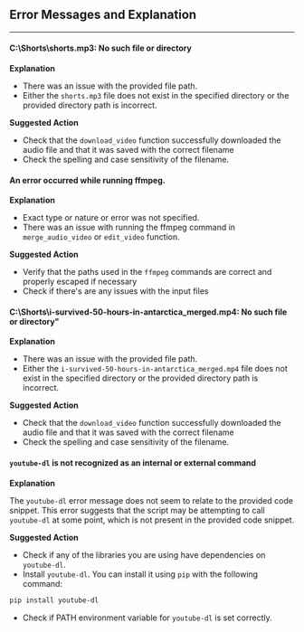## Error Messages and Explanation
****
#### C:\\Shorts\\shorts.mp3: No such file or directory
**Explanation**

- There was an issue with the provided file path.
- Either the `shorts.mp3` file does not exist in the specified directory or the provided directory path is incorrect.

**Suggested Action**

- Check that the `download_video` function successfully downloaded the audio file and that it was saved with the correct filename
- Check the spelling and case sensitivity of the filename.
#### An error occurred while running ffmpeg.
**Explanation**

- Exact type or nature or error was not specified.
- There was an issue with running the ffmpeg command in `merge_audio_video` or `edit_video` function.

**Suggested Action**

- Verify that the paths used in the `ffmpeg` commands are correct and properly escaped if necessary
- Check if there's are any issues with the input files
#### C:\\Shorts\\i-survived-50-hours-in-antarctica_merged.mp4: No such file or directory"
**Explanation**

- There was an issue with the provided file path.
- Either the `i-survived-50-hours-in-antarctica_merged.mp4` file does not exist in the specified directory or the provided directory path is incorrect.

**Suggested Action**

- Check that the `download_video` function successfully downloaded the audio file and that it was saved with the correct filename
- Check the spelling and case sensitivity of the filename.

#### `youtube-dl` is not recognized as an internal or external command
**Explanation**

The `youtube-dl` error message does not seem to relate to the provided code snippet. This error suggests that the script may be attempting to call `youtube-dl` at some point, which is not present in the provided code snippet. 

**Suggested Action**
- Check if any of the libraries you are using have dependencies on `youtube-dl`. 
- Install `youtube-dl`. You can install it using `pip` with the following command:
```bash
pip install youtube-dl
```
- Check if PATH environment variable for `youtube-dl` is set correctly.
